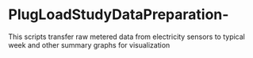 # PlugLoadStudyDataPreparation-
This scripts transfer raw metered data from electricity sensors to typical week and other summary graphs for visualization

